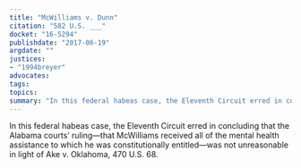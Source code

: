 ```yaml
---
title: "McWilliams v. Dunn"
citation: "582 U.S. ___"
docket: "16-5294"
publishdate: "2017-06-19"
argdate: ""
justices:
- "1994breyer"
advocates:
tags:
topics:
summary: "In this federal habeas case, the Eleventh Circuit erred in concluding that the Alabama courts’ ruling—that McWilliams received all of the mental health assistance to which he was constitutionally entitled—was not unreasonable in light of Ake v. Oklahoma, 470 U.S. 68."
---
```

In this federal habeas case, the Eleventh Circuit erred in concluding that the Alabama courts’ ruling—that McWilliams received all of the mental health assistance to which he was constitutionally entitled—was not unreasonable in light of Ake v. Oklahoma, 470 U.S. 68.

